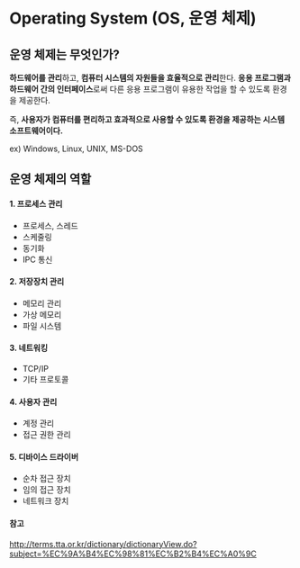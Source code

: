 # Operating System (OS, 운영 체제)

## 운영 체제는 무엇인가?

**하드웨어를 관리**하고, **컴퓨터 시스템의 자원들을 효율적으로 관리**한다.
**응용 프로그램과 하드웨어 간의 인터페이스**로써 다른 응용 프로그램이 유용한 작업을 할 수 있도록 환경을 제공한다.

즉, **사용자가 컴퓨터를 편리하고 효과적으로 사용할 수 있도록 환경을 제공하는 시스템 소프트웨어이다.** 

ex) Windows, Linux, UNIX, MS-DOS 

## 운영 체제의 역할
#### 1. 프로세스 관리
- 프로세스, 스레드
- 스케줄링
- 동기화
- IPC 통신

#### 2. 저장장치 관리
- 메모리 관리
- 가상 메모리
- 파일 시스템

#### 3. 네트워킹
- TCP/IP
- 기타 프로토콜

#### 4. 사용자 관리
- 계정 관리
- 접근 권한 관리

#### 5. 디바이스 드라이버
- 순차 접근 장치
- 임의 접근 장치
- 네트워크 장치


#### 참고
http://terms.tta.or.kr/dictionary/dictionaryView.do?subject=%EC%9A%B4%EC%98%81%EC%B2%B4%EC%A0%9C